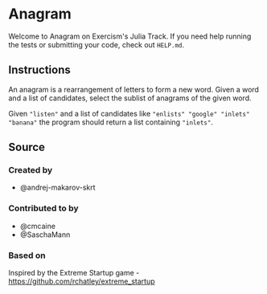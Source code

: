# Anagram

Welcome to Anagram on Exercism's Julia Track.
If you need help running the tests or submitting your code, check out `HELP.md`.

## Instructions

An anagram is a rearrangement of letters to form a new word.
Given a word and a list of candidates, select the sublist of anagrams of the given word.

Given `"listen"` and a list of candidates like `"enlists" "google"
"inlets" "banana"` the program should return a list containing
`"inlets"`.

## Source

### Created by

- @andrej-makarov-skrt

### Contributed to by

- @cmcaine
- @SaschaMann

### Based on

Inspired by the Extreme Startup game - https://github.com/rchatley/extreme_startup